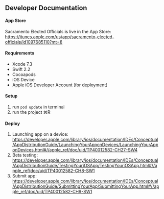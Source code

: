 ## Developer Documentation
#### App Store
Sacramento Elected Officials is live in the App Store:
https://itunes.apple.com/us/app/sacramento-elected-officials/id1097685110?mt=8

#### Requirements
* Xcode 7.3
* Swift 2.2
* Cocoapods
* iOS Device
* Apple iOS Developer Account (for deployment)

#### Setup
1. run `pod update` in terminal
2. run the project &#8984;R

#### Deploy
1. Launching app on a device: https://developer.apple.com/library/ios/documentation/IDEs/Conceptual/AppDistributionGuide/LaunchingYourApponDevices/LaunchingYourApponDevices.html#//apple_ref/doc/uid/TP40012582-CH27-SW4
2. Beta testing: https://developer.apple.com/library/ios/documentation/IDEs/Conceptual/AppDistributionGuide/TestingYouriOSApp/TestingYouriOSApp.html#//apple_ref/doc/uid/TP40012582-CH8-SW1
3. Submit app: https://developer.apple.com/library/ios/documentation/IDEs/Conceptual/AppDistributionGuide/SubmittingYourApp/SubmittingYourApp.html#//apple_ref/doc/uid/TP40012582-CH9-SW1
